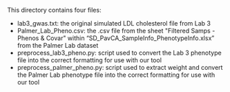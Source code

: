 This directory contains four files:
* lab3_gwas.txt: the original simulated LDL cholesterol file from Lab 3
* Palmer_Lab_Pheno.csv: the .csv file from the sheet "Filtered Samps - Phenos & Covar" within “SD_PavCA_SampleInfo_PhenotypeInfo.xlsx” from the Palmer Lab dataset
* preprocess_lab3_pheno.py: script used to convert the Lab 3 phenotype file into the correct formatting for use with our tool
* preprocess_palmer_pheno.py: script used to extract weight and convert the Palmer Lab phenotype file into the correct formatting for use with our tool
